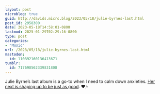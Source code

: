 ```yaml
---
layout: post
microblog: true
guid: http://davids.micro.blog/2023/05/18/julie-byrnes-last.html
post_id: 2958300
date: 2023-05-18T14:58:01-0800
lastmod: 2025-01-29T02:29:16-0800
type: post
categories:
- "Music"
url: /2023/05/18/julie-byrnes-last.html
mastodon:
  id: 110392160136413671
tumblr:
  id: 717698562339831808
---
```

Julie Byrne’s last album is a go-to when I need to calm down anxieties. [Her next is shaping up to be just as good](https://music.apple.com/us/album/the-greater-wings/1676982778?i=1676982786). ❤️🎶
